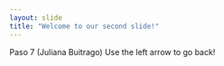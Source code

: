 ```yaml
---
layout: slide
title: "Welcome to our second slide!"
---
```

Paso 7 (Juliana Buitrago)
Use the left arrow to go back!
